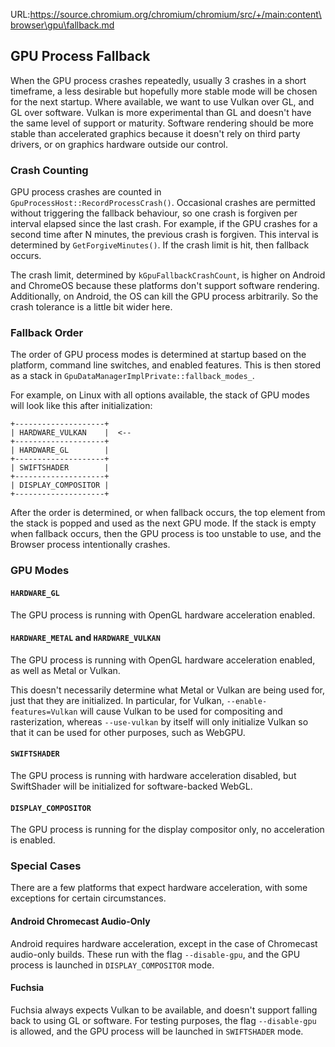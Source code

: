 URL:https://source.chromium.org/chromium/chromium/src/+/main:content\browser\gpu\fallback.md
## GPU Process Fallback

When the GPU process crashes repeatedly, usually 3 crashes in a short timeframe,
a less desirable but hopefully more stable mode will be chosen for the next
startup. Where available, we want to use Vulkan over GL, and GL over software.
Vulkan is more experimental than GL and doesn't have the same level of support
or maturity. Software rendering should be more stable than accelerated graphics
because it doesn't rely on third party drivers, or on graphics hardware outside
our control.


### Crash Counting

GPU process crashes are counted in `GpuProcessHost::RecordProcessCrash()`.
Occasional crashes are permitted without triggering the fallback behaviour,
so one crash is forgiven per interval elapsed since the last crash. For example,
if the GPU crashes for a second time after N minutes, the previous crash is
forgiven. This interval is determined by `GetForgiveMinutes()`. If the crash
limit is hit, then fallback occurs.

The crash limit, determined by `kGpuFallbackCrashCount`, is higher on Android
and ChromeOS because these platforms don't support software rendering.
Additionally, on Android, the OS can kill the GPU process arbitrarily. So the
crash tolerance is a little bit wider here.


### Fallback Order

The order of GPU process modes is determined at startup based on the platform,
command line switches, and enabled features. This is then stored as a stack in
`GpuDataManagerImplPrivate::fallback_modes_`.

For example, on Linux with all options available, the stack of GPU modes will
look like this after initialization:

    +--------------------+
    | HARDWARE_VULKAN    |  <--
    +--------------------+
    | HARDWARE_GL        |
    +--------------------+
    | SWIFTSHADER        |
    +--------------------+
    | DISPLAY_COMPOSITOR |
    +--------------------+

After the order is determined, or when fallback occurs, the top element from the
stack is popped and used as the next GPU mode. If the stack is empty when
fallback occurs, then the GPU process is too unstable to use, and the Browser
process intentionally crashes.


### GPU Modes


#### `HARDWARE_GL`

The GPU process is running with OpenGL hardware acceleration enabled.


#### `HARDWARE_METAL` and `HARDWARE_VULKAN`

The GPU process is running with OpenGL hardware acceleration enabled, as well as
Metal or Vulkan.

This doesn't necessarily determine what Metal or Vulkan are being used for, just
that they are initialized. In particular, for Vulkan, `--enable-features=Vulkan`
will cause Vulkan to be used for compositing and rasterization, whereas
`--use-vulkan` by itself will only initialize Vulkan so that it can be used for
other purposes, such as WebGPU.


#### `SWIFTSHADER`

The GPU process is running with hardware acceleration disabled, but SwiftShader
will be initialized for software-backed WebGL.


#### `DISPLAY_COMPOSITOR`

The GPU process is running for the display compositor only, no acceleration is
enabled.


### Special Cases

There are a few platforms that expect hardware acceleration, with some
exceptions for certain circumstances.


#### Android Chromecast Audio-Only

Android requires hardware acceleration, except in the case of Chromecast
audio-only builds. These run with the flag `--disable-gpu`, and the GPU process
is launched in `DISPLAY_COMPOSITOR` mode.


#### Fuchsia

Fuchsia always expects Vulkan to be available, and doesn't support falling back
to using GL or software. For testing purposes, the flag `--disable-gpu` is
allowed, and the GPU process will be launched in `SWIFTSHADER` mode.
